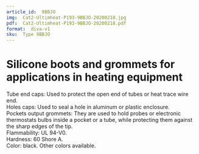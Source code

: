 ```yaml
---
article_id:  9BBJO
img:  Cat2-Ultimheat-P193-9BBJO-20200218.jpg
pdf:  Cat2-Ultimheat-P193-9BBJO-20200218.pdf
format:  diva-v1
sku:  Type 9BBJO
---
```

# Silicone boots and grommets for applications in heating equipment

Tube end caps: Used to protect the open end of tubes or heat trace wire end.  
Holes caps: Used to seal a hole in aluminum or plastic enclosure.  
Pockets output grommets: They are used to hold probes or electronic thermostats 
bulbs inside a pocket or a tube, while protecting them against the sharp edges of the tip.  
Flammability: UL 94-V0.  
Hardness: 60 Shore A.  
Color: black. Other colors available.  

